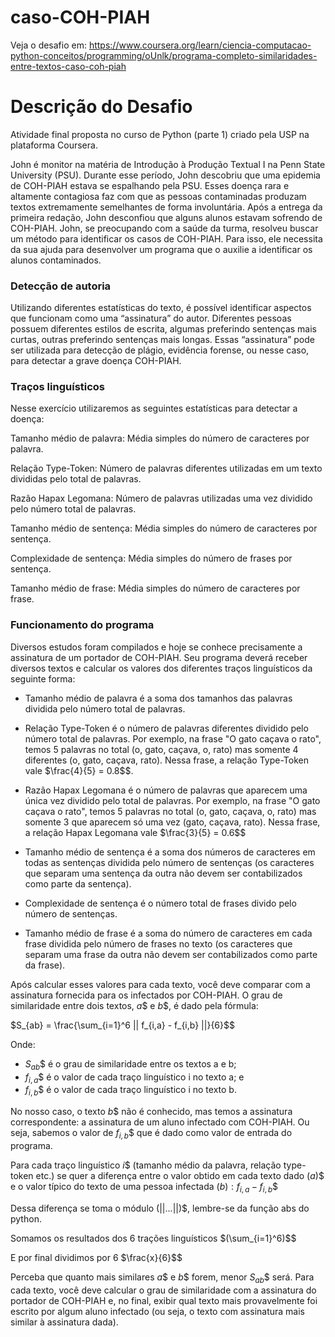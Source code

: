 # caso-COH-PIAH

Veja o desafio em:
<https://www.coursera.org/learn/ciencia-computacao-python-conceitos/programming/oUnlk/programa-completo-similaridades-entre-textos-caso-coh-piah>

# Descrição do Desafio
Atividade final proposta no curso de Python (parte 1) criado pela USP na plataforma Coursera.

John é monitor na matéria de Introdução à Produção Textual I na Penn State University (PSU). Durante esse período, John descobriu que uma epidemia de COH-PIAH estava se espalhando pela PSU. Esses doença rara e altamente contagiosa faz com que as pessoas contaminadas produzam textos extremamente semelhantes de forma involuntária. Após a entrega da primeira redação, John desconfiou que alguns alunos estavam sofrendo de COH-PIAH. John, se preocupando com a saúde da turma, resolveu buscar um método para identificar os casos de COH-PIAH. Para isso, ele necessita da sua ajuda para desenvolver um programa que o auxilie a identificar os alunos contaminados.

### Detecção de autoria

Utilizando diferentes estatísticas do texto, é possível identificar aspectos que funcionam como uma “assinatura” do autor. Diferentes pessoas possuem diferentes estilos de escrita, algumas preferindo sentenças mais curtas, outras preferindo sentenças mais longas. Essas “assinatura” pode ser utilizada para detecção de plágio, evidência forense, ou nesse caso, para detectar a grave doença COH-PIAH.

### Traços linguísticos

Nesse exercício utilizaremos as seguintes estatísticas para detectar a doença:

Tamanho médio de palavra: Média simples do número de caracteres por palavra.

Relação Type-Token: Número de palavras diferentes utilizadas em um texto divididas pelo total de palavras.

Razão Hapax Legomana: Número de palavras utilizadas uma vez dividido pelo número total de palavras.

Tamanho médio de sentença: Média simples do número de caracteres por sentença.

Complexidade de sentença: Média simples do número de frases por sentença.

Tamanho médio de frase: Média simples do número de caracteres por frase.

### Funcionamento do programa

Diversos estudos foram compilados e hoje se conhece precisamente a assinatura de um portador de COH-PIAH. Seu programa deverá receber diversos textos e calcular os valores dos diferentes traços linguísticos da seguinte forma:

* Tamanho médio de palavra é a soma dos tamanhos das palavras dividida pelo número total de palavras.

* Relação Type-Token é o número de palavras diferentes dividido pelo número total de palavras. Por exemplo, na frase "O gato caçava o rato", temos 5 palavras no total (o, gato, caçava, o, rato) mas somente 4 diferentes (o, gato, caçava, rato). Nessa frase, a relação Type-Token vale $\frac{4}{5} = 0.8$$.

* Razão Hapax Legomana é o número de palavras que aparecem uma única vez dividido pelo total de palavras. Por exemplo, na frase "O gato caçava o rato", temos 5 palavras no total (o, gato, caçava, o, rato) mas somente 3 que aparecem só uma vez (gato, caçava, rato). Nessa frase, a relação Hapax Legomana vale $\frac{3}{5} = 0.6$$

* Tamanho médio de sentença é a soma dos números de caracteres em todas as sentenças dividida pelo número de sentenças (os caracteres que separam uma sentença da outra não devem ser contabilizados como parte da sentença).

* Complexidade de sentença é o número total de frases divido pelo número de sentenças.

* Tamanho médio de frase é a soma do número de caracteres em cada frase dividida pelo número de frases no texto (os caracteres que separam uma frase da outra não devem ser contabilizados como parte da frase).

Após calcular esses valores para cada texto, você deve comparar com a assinatura fornecida para os infectados por COH-PIAH. O grau de similaridade entre dois textos, $a$$ e $b$$, é dado pela fórmula:

$S_{ab} = \frac{\sum_{i=1}^6 || f_{i,a} - f_{i,b} ||}{6}$$

Onde: 
* $S_{ab}$$ é o grau de similaridade entre os textos a e b; 
* $f_{i,a}$$ é o valor de cada traço linguístico i no texto a; e
* $f_{i,b}$$ é o valor de cada traço linguístico i no texto b. 

No nosso caso, o texto  $b$$ não é conhecido, mas temos a assinatura correspondente: a assinatura de um aluno infectado com COH-PIAH. Ou seja, sabemos o valor de $f_{i,b}$$
que é dado como valor de entrada do programa.

Para cada traço linguístico $i$$ (tamanho médio da palavra, relação type-token etc.) se quer a diferença entre o valor obtido em cada texto dado $(a)$$ e o valor típico do texto de uma pessoa infectada $(b): f_{i,a} - f_{i,b}$$

Dessa diferença se toma o módulo $(||...||)$$, lembre-se da função abs do python.

Somamos os resultados dos 6 trações linguísticos $(\sum_{i=1}^6)$$

E por final dividimos por 6 $\frac{x}{6}$$

Perceba que quanto mais similares $a$$ e $b$$ forem, menor $S_{ab}$$ será. Para cada texto, você deve calcular o grau de similaridade com a assinatura do portador de COH-PIAH e, no final, exibir qual texto mais provavelmente foi escrito por algum aluno infectado (ou seja, o texto com assinatura mais similar à assinatura dada).

